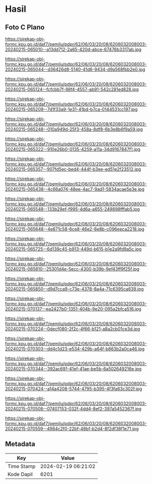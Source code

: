 # Hasil

## Foto C Plano

https://sirekap-obj-formc.kpu.go.id/daf7/pemilu/pdpr/62/06/03/20/08/6206032008003-20240215-065010--a13dd712-2a65-420d-abce-67476b3317ab.jpg

https://sirekap-obj-formc.kpu.go.id/daf7/pemilu/pdpr/62/06/03/20/08/6206032008003-20240215-065044--d36426d8-5140-41d6-9434-d9a568fbb2e0.jpg

https://sirekap-obj-formc.kpu.go.id/daf7/pemilu/pdpr/62/06/03/20/08/6206032008003-20240215-065124--fcfcbb7f-98f4-4557-ab91-542c281ed828.jpg

https://sirekap-obj-formc.kpu.go.id/daf7/pemilu/pdpr/62/06/03/20/08/6206032008003-20240215-065209--7d1f33a9-1e31-41bd-b7ca-0144531cc197.jpg

https://sirekap-obj-formc.kpu.go.id/daf7/pemilu/pdpr/62/06/03/20/08/6206032008003-20240215-065248--010a949d-25f3-458a-8df8-6b3e8b6f9a59.jpg

https://sirekap-obj-formc.kpu.go.id/daf7/pemilu/pdpr/62/06/03/20/08/6206032008003-20240215-065322--910e26b0-0135-4259-a11a-34d9167847f1.jpg

https://sirekap-obj-formc.kpu.go.id/daf7/pemilu/pdpr/62/06/03/20/08/6206032008003-20240215-065357--907fd5ec-bed4-444f-b3ee-ed51e2f23512.jpg

https://sirekap-obj-formc.kpu.go.id/daf7/pemilu/pdpr/62/06/03/20/08/6206032008003-20240215-065438--4c66a074-48ee-4ac7-9ad1-5834acae5e3e.jpg

https://sirekap-obj-formc.kpu.go.id/daf7/pemilu/pdpr/62/06/03/20/08/6206032008003-20240215-065548--133b29ef-f995-4d6a-a655-249898fffab5.jpg

https://sirekap-obj-formc.kpu.go.id/daf7/pemilu/pdpr/62/06/03/20/08/6206032008003-20240215-065648--4e871c58-6ce8-46e2-8e8b-c096eeca2218.jpg

https://sirekap-obj-formc.kpu.go.id/daf7/pemilu/pdpr/62/06/03/20/08/6206032008003-20240215-065725--6d139c45-b913-449d-b615-b1e2a9fd9a5c.jpg

https://sirekap-obj-formc.kpu.go.id/daf7/pemilu/pdpr/62/06/03/20/08/6206032008003-20240215-065810--25301d4e-5ecc-4300-b39b-9ef43ff9f25f.jpg

https://sirekap-obj-formc.kpu.go.id/daf7/pemilu/pdpr/62/06/03/20/08/6206032008003-20240215-065850--d9d7cca9-c73e-4378-8a4a-71c6395ca639.jpg

https://sirekap-obj-formc.kpu.go.id/daf7/pemilu/pdpr/62/06/03/20/08/6206032008003-20240215-070137--ea2427b0-1351-404b-9e20-095a2bfca516.jpg

https://sirekap-obj-formc.kpu.go.id/daf7/pemilu/pdpr/62/06/03/20/08/6206032008003-20240215-070224--0decf080-2f2c-4f66-b121-a8a2cb01ce3d.jpg

https://sirekap-obj-formc.kpu.go.id/daf7/pemilu/pdpr/62/06/03/20/08/6206032008003-20240215-070303--dd4c1d23-e534-429b-a64f-b863b2a0ca46.jpg

https://sirekap-obj-formc.kpu.go.id/daf7/pemilu/pdpr/62/06/03/20/08/6206032008003-20240215-070344--392ac691-41ef-41ae-be5b-6a502649216e.jpg

https://sirekap-obj-formc.kpu.go.id/daf7/pemilu/pdpr/62/06/03/20/08/6206032008003-20240215-070424--a14a4208-5744-4795-b395-4f3fa63c302f.jpg

https://sirekap-obj-formc.kpu.go.id/daf7/pemilu/pdpr/62/06/03/20/08/6206032008003-20240215-070508--07407153-032f-4dd4-8ef2-397a5452367f.jpg

https://sirekap-obj-formc.kpu.go.id/daf7/pemilu/pdpr/62/06/03/20/08/6206032008003-20240215-070559--4984c2f0-22bf-48bf-b2d4-8f2df38f1e71.jpg


## Metadata

| Key        | Value               |
| ---------- | ------------------- |
| Time Stamp | 2024-02-19 06:21:02 |
| Kode Dapil | 6201                |



